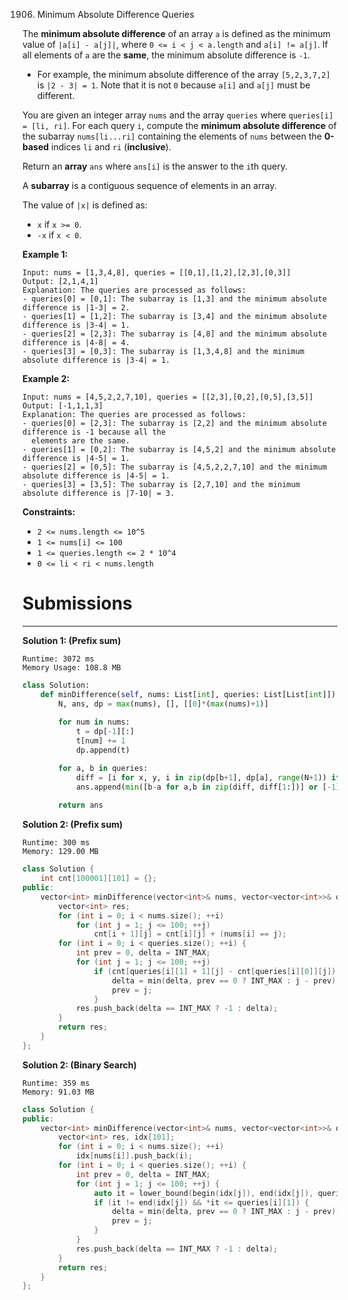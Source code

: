 1906. Minimum Absolute Difference Queries

The **minimum absolute difference** of an array `a` is defined as the minimum value of `|a[i] - a[j]|`, where `0 <= i < j < a.length` and `a[i] != a[j]`. If all elements of `a` are the **same**, the minimum absolute difference is `-1`.

* For example, the minimum absolute difference of the array `[5,2,3,7,2]` is `|2 - 3| = 1`. Note that it is not `0` because `a[i]` and `a[j]` must be different.

You are given an integer array `nums` and the array `queries` where `queries[i] = [li, ri]`. For each query `i`, compute the **minimum absolute difference** of the subarray `nums[li...ri]` containing the elements of `nums` between the **0-based** indices `li` and `ri` (**inclusive**).

Return an **array** `ans` where `ans[i]` is the answer to the `i`th query.

A **subarray** is a contiguous sequence of elements in an array.

The value of `|x|` is defined as:

* `x` if `x >= 0`.
* `-x` if `x < 0`.
 

**Example 1:**
```
Input: nums = [1,3,4,8], queries = [[0,1],[1,2],[2,3],[0,3]]
Output: [2,1,4,1]
Explanation: The queries are processed as follows:
- queries[0] = [0,1]: The subarray is [1,3] and the minimum absolute difference is |1-3| = 2.
- queries[1] = [1,2]: The subarray is [3,4] and the minimum absolute difference is |3-4| = 1.
- queries[2] = [2,3]: The subarray is [4,8] and the minimum absolute difference is |4-8| = 4.
- queries[3] = [0,3]: The subarray is [1,3,4,8] and the minimum absolute difference is |3-4| = 1.
```

**Example 2:**
```
Input: nums = [4,5,2,2,7,10], queries = [[2,3],[0,2],[0,5],[3,5]]
Output: [-1,1,1,3]
Explanation: The queries are processed as follows:
- queries[0] = [2,3]: The subarray is [2,2] and the minimum absolute difference is -1 because all the
  elements are the same.
- queries[1] = [0,2]: The subarray is [4,5,2] and the minimum absolute difference is |4-5| = 1.
- queries[2] = [0,5]: The subarray is [4,5,2,2,7,10] and the minimum absolute difference is |4-5| = 1.
- queries[3] = [3,5]: The subarray is [2,7,10] and the minimum absolute difference is |7-10| = 3.
```

**Constraints:**

* `2 <= nums.length <= 10^5`
* `1 <= nums[i] <= 100`
* `1 <= queries.length <= 2 * 10^4`
* `0 <= li < ri < nums.length`

# Submissions
---
**Solution 1: (Prefix sum)**
```
Runtime: 3072 ms
Memory Usage: 108.8 MB
```
```python
class Solution:
    def minDifference(self, nums: List[int], queries: List[List[int]]) -> List[int]:
        N, ans, dp = max(nums), [], [[0]*(max(nums)+1)]
        
        for num in nums:
            t = dp[-1][:]
            t[num] += 1
            dp.append(t)

        for a, b in queries:
            diff = [i for x, y, i in zip(dp[b+1], dp[a], range(N+1)) if y != x]
            ans.append(min([b-a for a,b in zip(diff, diff[1:])] or [-1]))
        
        return ans
```

**Solution 2: (Prefix sum)**
```
Runtime: 300 ms
Memory: 129.00 MB
```
```c++
class Solution {
    int cnt[100001][101] = {};
public:
    vector<int> minDifference(vector<int>& nums, vector<vector<int>>& queries) {
        vector<int> res;
        for (int i = 0; i < nums.size(); ++i)
            for (int j = 1; j <= 100; ++j)
                cnt[i + 1][j] = cnt[i][j] + (nums[i] == j);
        for (int i = 0; i < queries.size(); ++i) {
            int prev = 0, delta = INT_MAX;
            for (int j = 1; j <= 100; ++j)
                if (cnt[queries[i][1] + 1][j] - cnt[queries[i][0]][j]) {
                    delta = min(delta, prev == 0 ? INT_MAX : j - prev);
                    prev = j;
                }
            res.push_back(delta == INT_MAX ? -1 : delta);
        }
        return res;
    }
};
```

**Solution 2: (Binary Search)**
```
Runtime: 359 ms
Memory: 91.03 MB
```
```c++
class Solution {
public:
    vector<int> minDifference(vector<int>& nums, vector<vector<int>>& queries) {
        vector<int> res, idx[101];
        for (int i = 0; i < nums.size(); ++i)
            idx[nums[i]].push_back(i);
        for (int i = 0; i < queries.size(); ++i) {
            int prev = 0, delta = INT_MAX;
            for (int j = 1; j <= 100; ++j) {
                auto it = lower_bound(begin(idx[j]), end(idx[j]), queries[i][0]);
                if (it != end(idx[j]) && *it <= queries[i][1]) {
                    delta = min(delta, prev == 0 ? INT_MAX : j - prev);
                    prev = j;
                }
            }
            res.push_back(delta == INT_MAX ? -1 : delta);
        }
        return res;
    }
};
```
